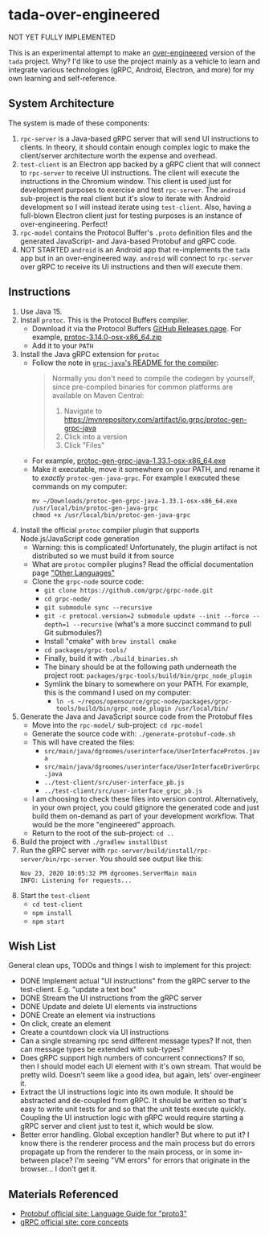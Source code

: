 # tada-over-engineered

NOT YET FULLY IMPLEMENTED

This is an experimental attempt to make an [over-engineered](https://en.wikipedia.org/wiki/Overengineering) version of
the `tada` project. Why? I'd like to use the project mainly as a vehicle to learn and integrate various technologies
(gRPC, Android, Electron, and more) for my own learning and self-reference.

## System Architecture

The system is made of these components:

1. `rpc-server` is a Java-based gRPC server that will send UI instructions to clients. In theory, it should contain
   enough complex logic to make the client/server architecture worth the expense and overhead.
1. `test-client` is an Electron app backed by a gRPC client that will connect to `rpc-server` to receive UI instructions.
   The client will execute the instructions in the Chromium window. This client is used just for development purposes to
   exercise and test `rpc-server`. The `android` sub-project is the real client but it's slow to iterate with Android
   development so I will instead iterate using `test-client`. Also, having a full-blown Electron client just for testing
   purposes is an instance of over-engineering. Perfect!
1. `rpc-model` contains the Protocol Buffer's `.proto` definition files and the generated JavaScript- and Java-based
   Protobuf and gRPC code.      
1. NOT STARTED `android` is an Android app that re-implements the `tada` app but in an over-engineered way. `android` will connect
   to `rpc-server` over gRPC to receive its UI instructions and then will execute them. 


## Instructions

1. Use Java 15.
1. Install `protoc`. This is the Protocol Buffers compiler.
    * Download it via the Protocol Buffers [GitHub Releases page](https://github.com/protocolbuffers/protobuf/releases).
      For example, [protoc-3.14.0-osx-x86_64.zip](https://github.com/protocolbuffers/protobuf/releases/download/v3.14.0/protoc-3.14.0-osx-x86_64.zip)
    * Add it to your `PATH`
1. Install the Java gRPC extension for `protoc`
    * Follow the note in [`grpc-java`'s README for the compiler](https://github.com/grpc/grpc-java/tree/master/compiler):
      > Normally you don't need to compile the codegen by yourself, since pre-compiled binaries for common platforms are available on Maven Central:
      >  
      > 1. Navigate to https://mvnrepository.com/artifact/io.grpc/protoc-gen-grpc-java
      > 1. Click into a version
      > 1. Click "Files"
    * For example, [protoc-gen-grpc-java-1.33.1-osx-x86_64.exe](https://repo1.maven.org/maven2/io/grpc/protoc-gen-grpc-java/1.33.1/protoc-gen-grpc-java-1.33.1-osx-x86_64.exe)
    * Make it executable, move it somewhere on your PATH, and rename it to *exactly* `protoc-gen-java-grpc`. For example
      I executed these commands on my computer:
      ```
      mv ~/Downloads/protoc-gen-grpc-java-1.33.1-osx-x86_64.exe /usr/local/bin/protoc-gen-java-grpc
      chmod +x /usr/local/bin/protoc-gen-java-grpc
      ```
1. Install the official `protoc` compiler plugin that supports Node.js/JavaScript code generation
    * Warning: this is complicated! Unfortunately, the plugin artifact is not distributed so we must build it from source
    * What are `protoc` compiler plugins? Read the official documentation page ["Other Languages"](https://developers.google.com/protocol-buffers/docs/reference/other)  
    * Clone the `grpc-node` source code:
       * `git clone https://github.com/grpc/grpc-node.git`
       * `cd grpc-node/`
       * `git submodule sync --recursive`
       * `git -c protocol.version=2 submodule update --init --force --depth=1 --recursive` (what's a more succinct command to pull Git submodules?)
       * Install "cmake" with `brew install cmake`
       * `cd packages/grpc-tools/`
       * Finally, build it with `./build_binaries.sh`
       * The binary should be at the following path underneath the project root: `packages/grpc-tools/build/bin/grpc_node_plugin`
       * Symlink the binary to somewhere on your PATH. For example, this is the command I used on my computer:
          * `ln -s ~/repos/opensource/grpc-node/packages/grpc-tools/build/bin/grpc_node_plugin /usr/local/bin/`       
1. Generate the Java and JavaScript source code from the Protobuf files
    * Move into the `rpc-model/` sub-project: `cd rpc-model`
    * Generate the source code with: `./generate-protobuf-code.sh`
    * This will have created the files:
      * `src/main/java/dgroomes/userinterface/UserInterfaceProtos.java`
      * `src/main/java/dgroomes/userinterface/UserInterfaceDriverGrpc.java`
      * `../test-client/src/user-interface_pb.js`
      * `../test-client/src/user-interface_grpc_pb.js`
    * I am choosing to check these files into version control. Alternatively, in your own project, you could gitignore
      the generated code and just build them on-demand as part of your development workflow. That would be the more
      "engineered" approach.
    * Return to the root of the sub-project: `cd ..` 
1. Build the project with `./gradlew installDist` 
1. Run the gRPC server with `rpc-server/build/install/rpc-server/bin/rpc-server`. You should see output like this:
   ```
   Nov 23, 2020 10:05:32 PM dgroomes.ServerMain main
   INFO: Listening for requests...
   ```
1. Start the `test-client`
    * `cd test-client`
    * `npm install`
    * `npm start`

## Wish List

General clean ups, TODOs and things I wish to implement for this project:

* DONE Implement actual "UI instructions" from the gRPC server to the test-client. E.g. "update a text box"
* DONE Stream the UI instructions from the gRPC server
* DONE Update and delete UI elements via instructions
* DONE Create an element via instructions
* On click, create an element
* Create a countdown clock via UI instructions
* Can a single streaming rpc send different message types? If not, then can message types be extended with sub-types?
* Does gRPC support high numbers of concurrent connections? If so, then I should model each UI element with it's own
  stream. That would be pretty wild. Doesn't seem like a good idea, but again, lets' over-engineer it.
* Extract the UI instructions logic into its own module. It should be abstracted and de-coupled from gRPC. It should be
  written so that's easy to write unit tests for and so that the unit tests execute quickly. Coupling the UI instruction
  logic with gRPC would require starting a gRPC server and client just to test it, which would be slow.
* Better error handling. Global exception handler? But where to put it? I know there is the renderer process and the
  main process but do errors propagate up from the renderer to the main process, or in some in-between place? I'm seeing
  "VM errors" for errors that originate in the browser... I don't get it.

## Materials Referenced

* [Protobuf official site: Language Guide for "proto3"](https://developers.google.com/protocol-buffers/docs/proto3)
* [gRPC official site: core concepts](https://grpc.io/docs/what-is-grpc/core-concepts)
